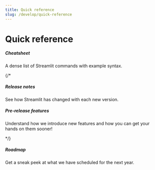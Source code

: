 ```yaml
---
title: Quick reference
slug: /develop/quick-reference
---
```


# Quick reference

<TileContainer layout="list">

<RefCard href="/develop/quick-reference/cheat-sheet">

<h5>Cheatsheet</h5>

A dense list of Streamlit commands with example syntax.

</RefCard>

{/*

<RefCard href="/develop/quick-reference/release-notes">

<h5>Release notes</h5>

See how Streamlit has changed with each new version.

</RefCard>

<RefCard href="/develop/quick-reference/prerelease">

<h5>Pre-release features</h5>

Understand how we introduce new features and how you can get your hands on them sooner!

</RefCard>

*/}

<RefCard href="https://github.com/jeamlit/jeamlit/discussions/39">

<h5>Roadmap</h5>

Get a sneak peek at what we have scheduled for the next year.

</RefCard>

</TileContainer>
